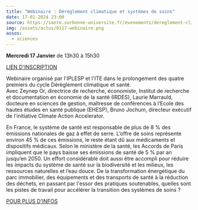 ```yaml
---
title: "Webinaire : Dérèglement climatique et systèmes de soins"
date: 17-01-2024 23:00
source: https://sante.sorbonne-universite.fr/evenements/dereglement-climatique-et-systemes-de-soins
img: /assets/actus/0117-webinaire.png
assos:
  - sciences
---
```


__Mercredi 17 Janvier__ de 13h30 à 15h30

[LIEN D'INSCRIPTION](https://lime3-app2.sorbonne-universite.fr/index.php/679919)

Webinaire organisé par l'IPLESP et  l'ITE dans le prolongement des quatre premiers du cycle Dérèglement climatique et santé.  
Avec Zeynep Or, directrice de recherche, économiste, Institut de recherche et documentation en économie de la santé (IRDES), Laurie Marrauld, docteure en sciences de gestion, maîtresse de conférences à l’Ecole des hautes études en santé publique (EHESP), Bruno Jochum, directeur exécutif de l'initiative Climate Action Accelerator.

En France, le système de santé est responsable de plus de 8 % des émissions nationales de gaz à effet de serre. L’offre de soins représente environ 45 % de ces émissions, le reste étant dû aux médicaments et dispositifs médicaux. Selon le ministère de la santé, les Accords de Paris impliquent que le pays baisse ses émissions de santé de 5 % par an jusqu’en 2050. Un effort considérable doit aussi être accompli pour réduire les impacts du système de santé sur la biodiversité et les  milieux, les ressources naturelles et l’eau douce. De la transformation énergétique du parc immobilier, des équipements et des transports de santé à la réduction des déchets, en passant par l'essor des pratiques soutenables, quelles sont les pistes de travail pour accélérer la transition des systèmes de soins ?

[POUR PLUS D'INFOS](https://sante.sorbonne-universite.fr/evenements/dereglement-climatique-et-systemes-de-soins)